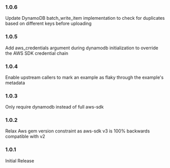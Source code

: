 ### 1.0.6
  Update DynamoDB batch_write_item implementation to check for duplicates based on different keys before uploading

### 1.0.5
  Add aws_credentials argument during dynamodb initialization to override the AWS SDK credential chain

### 1.0.4
  Enable upstream callers to mark an example as flaky through the example's metadata

### 1.0.3
  Only require dynamodb instead of full aws-sdk

### 1.0.2
  Relax Aws gem version constraint as aws-sdk v3 is 100% backwards
  compatible with v2

### 1.0.1
  Initial Release
